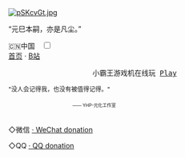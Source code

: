 <body>
    <div class="wrapper">
        <div class="main">
            <div class="container">
                <div class="intro">
                    <div class="user-warp img">
                        <a href="https://imgse.com/i/pSKcvGt"><img src="https://s1.ax1x.com/2023/01/13/pSKcvGt.jpg" alt="pSKcvGt.jpg" border="0" /></a>
                    </div>
                    <div class="nickname"></div>
                    <div class="description">
                        <p>“元巳本嗣，亦是凡尘。”</p>
                    </div>
                    <div class="zuobiao">
                        <i class="ico_map"></i>
                        <span>🇨🇳中国</span>
                        <span style="margin-left: 10px;">
                            <input id="switch_default" type="checkbox" class="switch_default">
                            <label for="switch_default" class="toggleBtn"></label>
                        </span>
                    </div>
                    <div class="menu navbar-right links">
                        <a href="https://Metalization.github.io/YHP/">首页</a> · 
                        <a href="https://b23.tv/3mfo3Ee">B站</a>
 <center>
    <div id="header"></div>
    <div id="main">
    <div class="demo">
    <div id="player3" class="aplayer">
       <pre class="aplayer-lrc-content">小霸王游戏机在线玩 <a href="https://wifi.1022reba.top/d/1.html">Play</a></pre>
   
   </div>
   </div>
   </div>
 </center>
</div>
<div style=" line-height: 20px;font-size: 9pt;">
   <p>"没人会记得我，也没有被值得记得。"</p>
     <p style="margin-left: 8rem;font-size: 8pt;"><small>—— YHP-元化工作室</small></p>
</div>
<br>
 ◇微信
  <a href="https://s1.ax1x.com/2023/01/13/pSKRuE4.png"> · WeChat donation</a>

 ◇QQ
  <a href="https://s1.ax1x.com/2023/01/13/pSKRlCR.png"> · QQ donation</a>
                        

